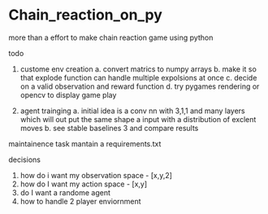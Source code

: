 # Chain_reaction_on_py
more than a effort to make chain reaction game using python

todo

1. custome env creation
    a. convert matrics to numpy arrays
    b. make it so that explode function can handle multiple expolsions at once
    c. decide on a valid observation and reward function
    d. try pygames rendering or opencv to display game play

2. agent trainging
    a. initial idea is a conv nn with 3,1,1 and many layers which will out put the same shape a input with a distribution of exclent moves
    b. see stable baselines 3 and compare results

maintainence task
mantain a requirements.txt

decisions

1. how do i want my observation space -  [x,y,2]
2. how do I want my action space  -  [x,y]
3. do I want a randome agent
4. how to handle 2 player enviornment
